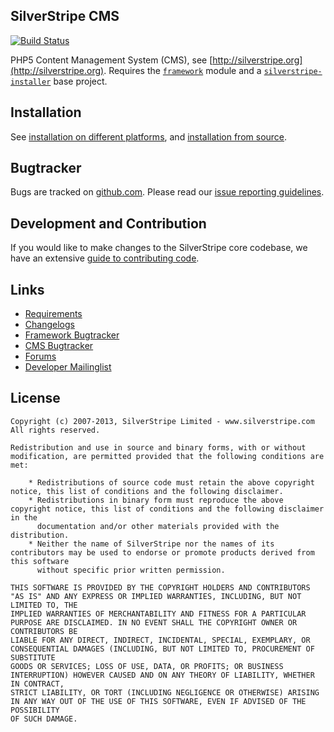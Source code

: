 ## SilverStripe CMS

[![Build Status](https://secure.travis-ci.org/silverstripe/silverstripe-cms.png?branch=3.0)](http://travis-ci.org/silverstripe/silverstripe-cms)

PHP5 Content Management System (CMS), see [http://silverstripe.org](http://silverstripe.org). Requires the [`framework`](http://github.com/silverstripe/sapphire) module and a [`silverstripe-installer`](http://github.com/silverstripe/silverstripe-installer) base project.

## Installation ##

See [installation on different platforms](http://doc.silverstripe.org/framework/en/installation/),
and [installation from source](http://doc.silverstripe.org/framework/en/installation/from-source).

## Bugtracker ##

Bugs are tracked on [github.com](https://github.com/silverstripe/silverstripe-cms/issues). 
Please read our [issue reporting guidelines](http://doc.silverstripe.org/framework/en/misc/contributing/issues).

## Development and Contribution ##

If you would like to make changes to the SilverStripe core codebase, we have an extensive [guide to contributing code](http://doc.silverstripe.org/framework/en/misc/contributing/code).

## Links ##

 * [Requirements](http://doc.silverstripe.org/framework/en/installation/server-requirements)
 * [Changelogs](http://doc.silverstripe.org/framework/en/changelogs/)
 * [Framework Bugtracker](https://github.com/silverstripe/sapphire/issues)
 * [CMS Bugtracker](https://github.com/silverstripe/silverstripe-cms/issues)
 * [Forums](http://silverstripe.org/forums)
 * [Developer Mailinglist](https://groups.google.com/forum/#!forum/silverstripe-dev)

## License ##

	Copyright (c) 2007-2013, SilverStripe Limited - www.silverstripe.com
	All rights reserved.

	Redistribution and use in source and binary forms, with or without modification, are permitted provided that the following conditions are met:

	    * Redistributions of source code must retain the above copyright notice, this list of conditions and the following disclaimer.
	    * Redistributions in binary form must reproduce the above copyright notice, this list of conditions and the following disclaimer in the 
	      documentation and/or other materials provided with the distribution.
	    * Neither the name of SilverStripe nor the names of its contributors may be used to endorse or promote products derived from this software 
	      without specific prior written permission.

	THIS SOFTWARE IS PROVIDED BY THE COPYRIGHT HOLDERS AND CONTRIBUTORS "AS IS" AND ANY EXPRESS OR IMPLIED WARRANTIES, INCLUDING, BUT NOT LIMITED TO, THE 
	IMPLIED WARRANTIES OF MERCHANTABILITY AND FITNESS FOR A PARTICULAR PURPOSE ARE DISCLAIMED. IN NO EVENT SHALL THE COPYRIGHT OWNER OR CONTRIBUTORS BE 
	LIABLE FOR ANY DIRECT, INDIRECT, INCIDENTAL, SPECIAL, EXEMPLARY, OR CONSEQUENTIAL DAMAGES (INCLUDING, BUT NOT LIMITED TO, PROCUREMENT OF SUBSTITUTE 
	GOODS OR SERVICES; LOSS OF USE, DATA, OR PROFITS; OR BUSINESS INTERRUPTION) HOWEVER CAUSED AND ON ANY THEORY OF LIABILITY, WHETHER IN CONTRACT, 
	STRICT LIABILITY, OR TORT (INCLUDING NEGLIGENCE OR OTHERWISE) ARISING IN ANY WAY OUT OF THE USE OF THIS SOFTWARE, EVEN IF ADVISED OF THE POSSIBILITY 
	OF SUCH DAMAGE.
